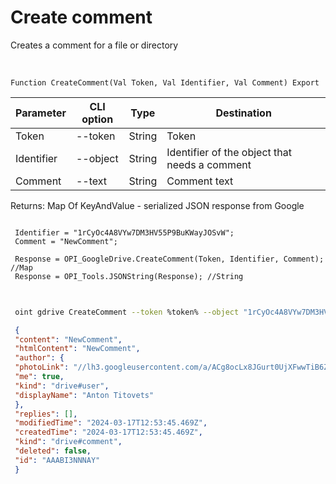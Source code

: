 ﻿---
sidebar_position: 1
---

# Create comment
 Creates a comment for a file or directory


<br/>


`Function CreateComment(Val Token, Val Identifier, Val Comment) Export`

 | Parameter | CLI option | Type | Destination |
 |-|-|-|-|
 | Token | --token | String | Token |
 | Identifier | --object | String | Identifier of the object that needs a comment |
 | Comment | --text | String | Comment text |

 
 Returns: Map Of KeyAndValue - serialized JSON response from Google





```bsl title="Code example"
 
 Identifier = "1rCyOc4A8VYw7DM3HV55P9BuKWayJOSvW";
 Comment = "NewComment";
 
 Response = OPI_GoogleDrive.CreateComment(Token, Identifier, Comment); //Map
 Response = OPI_Tools.JSONString(Response); //String
 
```
	


```sh title="CLI command example"
 
 oint gdrive CreateComment --token %token% --object "1rCyOc4A8VYw7DM3HV55P9BuKWayJOSvW" --text %text%

```

```json title="Result"
 {
 "content": "NewComment",
 "htmlContent": "NewComment",
 "author": {
 "photoLink": "//lh3.googleusercontent.com/a/ACg8ocLx8JGurt0UjXFwwTiB6ZoDPWslW1EnfCTahrwrIllM6Q=s50-c-k-no",
 "me": true,
 "kind": "drive#user",
 "displayName": "Anton Titovets"
 },
 "replies": [],
 "modifiedTime": "2024-03-17T12:53:45.469Z",
 "createdTime": "2024-03-17T12:53:45.469Z",
 "kind": "drive#comment",
 "deleted": false,
 "id": "AAABI3NNNAY"
 }
```
